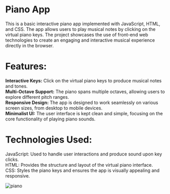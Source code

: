 # Piano App 
This is a basic interactive piano app implemented with JavaScript, HTML, and CSS. The app allows users to play musical notes by clicking on the virtual piano keys. The project showcases the use of front-end web technologies to create an engaging and interactive musical experience directly in the browser.

# Features:
**Interactive Keys:** Click on the virtual piano keys to produce musical notes and tones.                            
**Multi-Octave Support:** The piano spans multiple octaves, allowing users to explore different pitch ranges.                          
**Responsive Design:** The app is designed to work seamlessly on various screen sizes, from desktop to mobile devices.                            
**Minimalist UI:** The user interface is kept clean and simple, focusing on the core functionality of playing piano sounds.      

# Technologies Used:
JavaScript: Used to handle user interactions and produce sound upon key clicks.        
HTML: Provides the structure and layout of the virtual piano interface.                              
CSS: Styles the piano keys and ensures the app is visually appealing and responsive.

![piano](https://github.com/Tamaraa20/Piano/assets/143545220/d0c94f7b-7937-4b77-84b7-0d36614c7a31)

